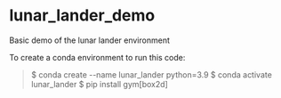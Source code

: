 # lunar_lander_demo

Basic demo of the lunar lander environment

To create a conda environment to run this code:

> $ conda create --name lunar_lander python=3.9
> $ conda activate lunar_lander
> $ pip install gym[box2d]
